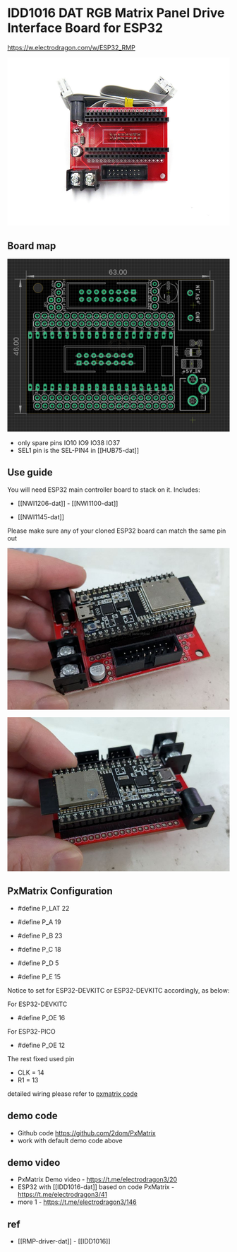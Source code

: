 

# IDD1016 DAT RGB Matrix Panel Drive Interface Board for ESP32


https://w.electrodragon.com/w/ESP32_RMP


![](18-27-13-07-03-2023.png)

## Board map 

![](2024-09-09-15-32-15.png)

- only spare pins IO10 IO9 IO38 IO37
- SEL1 pin is the SEL-PIN4 in [[HUB75-dat]]

## Use guide

You will need ESP32 main controller board to stack on it. Includes:

- [[NWI1206-dat]] - [[NWI1100-dat]]

- [[NWI1145-dat]]

Please make sure any of your cloned ESP32 board can match the same pin out

![](2024-10-24-14-48-15.png)

![](2024-10-24-14-49-24.png)



## PxMatrix Configuration



* #define P_LAT 22

* #define P_A 19
* #define P_B 23
* #define P_C 18
* #define P_D 5
* #define P_E 15

Notice to set for ESP32-DEVKITC or ESP32-DEVKITC accordingly, as below:

For ESP32-DEVKITC
* #define P_OE 16 


For ESP32-PICO
* #define P_OE 12


The rest fixed used pin
* CLK = 14 
* R1 = 13 

detailed wiring please refer to [pxmatrix code](https://github.com/2dom/PxMatrix)


## demo code 

- Github code https://github.com/2dom/PxMatrix
- work with default demo code above 

## demo video 

- PxMatrix Demo video - https://t.me/electrodragon3/20
- ESP32 with [[IDD1016-dat]] based on code PxMatrix - https://t.me/electrodragon3/41
-  more 1 - https://t.me/electrodragon3/146


## ref 

- [[RMP-driver-dat]] - [[IDD1016]]